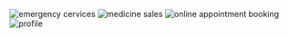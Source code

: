 ![emergency cervices](https://github.com/user-attachments/assets/782cac90-70ed-4682-8842-7d5116402c3f)
![medicine sales](https://github.com/user-attachments/assets/4af59176-e95c-4e1d-a592-b86a4363aa1f)
![online appointment booking](https://github.com/user-attachments/assets/e8f07900-7c47-403c-863f-3c2b7ac9b862)
![profile](https://github.com/user-attachments/assets/bb870a02-7f8a-4982-b536-e449c284c8cc)
